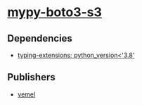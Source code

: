 # [mypy-boto3-s3](https://pypi.org/project/mypy-boto3-s3)

## Dependencies
- [typing-extensions; python_version<'3.8'](packages/t/typing-extensions.md)



## Publishers
- [vemel](https://pypi.org/user/vemel)

